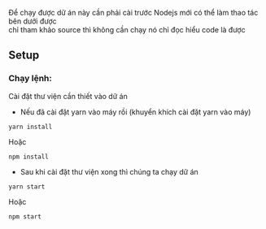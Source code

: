 Để chạy được dữ án này cần phải cài trước Nodejs mới có thể làm thao tác bên dưới được<br>
chỉ tham khảo source thì không cần chạy nó chỉ đọc hiểu code là được
## Setup
### Chạy lệnh:

Cài đặt thư viện cần thiết vào dữ án<br>
* Nếu đã cài đặt yarn vào máy rồi (khuyển khích cài đặt yarn vào máy)<br>
```
yarn install 
```
Hoặc
```
npm install
```
* Sau khi cài đặt thư viện xong thì chúng ta chạy dữ án <br>
```
yarn start
```
Hoặc
```
npm start
```